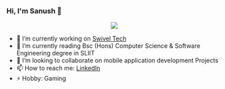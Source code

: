 ### Hi, I'm Sanush 👋

<p align="center">
  <img src="https://drive.google.com/file/d/1l8boPXbuE-OKTiAlngXTru7m9rU-DeNr/view?usp=sharing">
</p>

- 🔭 I’m currently working on [Swivel Tech](https://swiveltech.io/)
- 🌱 I’m currently reading Bsc (Hons) Computer Science & Software Engineering degree in SLIIT 
- 👯 I’m looking to collaborate on mobile application development Projects
- 📫 How to reach me: [LinkedIn](https://www.linkedin.com/in/sanush-radalage-94b744161/) 
- ⚡ Hobby: Gaming
